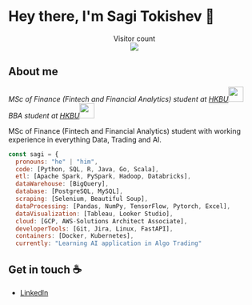 # Hey there, I'm Sagi Tokishev :wave:

<p align="center"> 
  Visitor count<br>
  <img src="https://profile-counter.glitch.me/stokishev/count.svg" />
</p>

## About me

<p><em>MSc of Finance (Fintech and Financial Analytics) student at <a href="https://mscfinance.hkbu.edu.hk/">HKBU</a><img src="https://media.giphy.com/media/fYSnHlufseco8Fh93Z/giphy.gif" width="30"></br>
BBA student at <a href="https://www.hkbu.edu.hk/">HKBU</a><img src="https://media.giphy.com/media/fYSnHlufseco8Fh93Z/giphy.gif" width="30"></br>
</em></p>


MSc of Finance (Fintech and Financial Analytics) student with working experience in everything Data, Trading and AI. 

```javascript
const sagi = {
  pronouns: "he" | "him",
  code: [Python, SQL, R, Java, Go, Scala],
  etl: [Apache Spark, PySpark, Hadoop, Databricks],
  dataWarehouse: [BigQuery],
  database: [PostgreSQL, MySQL],
  scraping: [Selenium, Beautiful Soup],
  dataProcessing: [Pandas, NumPy, TensorFlow, Pytorch, Excel],
  dataVisualization: [Tableau, Looker Studio],
  cloud: [GCP, AWS-Solutions Architect Associate],
  developerTools: [Git, Jira, Linux, FastAPI],
  containers: [Docker, Kubernetes],
  currently: "Learning AI application in Algo Trading"
```

## Get in touch :coffee:

- [LinkedIn](https://www.linkedin.com/in/sagishencyi)

<!--
**stokishev/stokishev** is a ✨ _special_ ✨ repository because its `README.md` (this file) appears on your GitHub profile.

Here are some ideas to get you started:

- 🔭 I’m currently working on ...
- 🌱 I’m currently learning ...
- 👯 I’m looking to collaborate on ...
- 🤔 I’m looking for help with ...
- 💬 Ask me about ...
- 📫 How to reach me: ...
- 😄 Pronouns: ...
- ⚡ Fun fact: ...
-->
